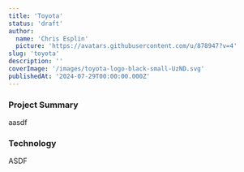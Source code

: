 ```yaml
---
title: 'Toyota'
status: 'draft'
author:
  name: 'Chris Esplin'
  picture: 'https://avatars.githubusercontent.com/u/878947?v=4'
slug: 'toyota'
description: ''
coverImage: '/images/toyota-logo-black-small-UzND.svg'
publishedAt: '2024-07-29T00:00:00.000Z'
---
```


### Project Summary

aasdf

### Technology

ASDF
